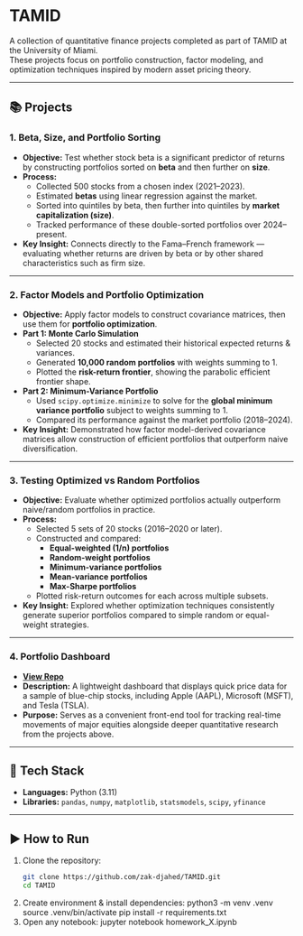 # TAMID

A collection of quantitative finance projects completed as part of TAMID at the University of Miami.  
These projects focus on portfolio construction, factor modeling, and optimization techniques inspired by modern asset pricing theory.

---

## 📚 Projects

### 1. **Beta, Size, and Portfolio Sorting**
- **Objective:** Test whether stock beta is a significant predictor of returns by constructing portfolios sorted on **beta** and then further on **size**.  
- **Process:**
  - Collected 500 stocks from a chosen index (2021–2023).
  - Estimated **betas** using linear regression against the market.
  - Sorted into quintiles by beta, then further into quintiles by **market capitalization (size)**.
  - Tracked performance of these double-sorted portfolios over 2024–present.
- **Key Insight:** Connects directly to the Fama–French framework — evaluating whether returns are driven by beta or by other shared characteristics such as firm size.

---

### 2. **Factor Models and Portfolio Optimization**
- **Objective:** Apply factor models to construct covariance matrices, then use them for **portfolio optimization**.  
- **Part 1: Monte Carlo Simulation**
  - Selected 20 stocks and estimated their historical expected returns & variances.
  - Generated **10,000 random portfolios** with weights summing to 1.
  - Plotted the **risk-return frontier**, showing the parabolic efficient frontier shape.
- **Part 2: Minimum-Variance Portfolio**
  - Used `scipy.optimize.minimize` to solve for the **global minimum variance portfolio** subject to weights summing to 1.
  - Compared its performance against the market portfolio (2018–2024).
- **Key Insight:** Demonstrated how factor model-derived covariance matrices allow construction of efficient portfolios that outperform naive diversification.

---

### 3. **Testing Optimized vs Random Portfolios**
- **Objective:** Evaluate whether optimized portfolios actually outperform naive/random portfolios in practice.  
- **Process:**
  - Selected 5 sets of 20 stocks (2016–2020 or later).
  - Constructed and compared:
    - **Equal-weighted (1/n) portfolios**
    - **Random-weight portfolios**
    - **Minimum-variance portfolios**
    - **Mean-variance portfolios**
    - **Max-Sharpe portfolios**
  - Plotted risk-return outcomes for each across multiple subsets.
- **Key Insight:** Explored whether optimization techniques consistently generate superior portfolios compared to simple random or equal-weight strategies.

---

### 4. **Portfolio Dashboard**
- [**View Repo**](https://github.com/zak-djahed/TAMID_Portfolio_Dashboard)  
- **Description:** A lightweight dashboard that displays quick price data for a sample of blue-chip stocks, including Apple (AAPL), Microsoft (MSFT), and Tesla (TSLA).  
- **Purpose:** Serves as a convenient front-end tool for tracking real-time movements of major equities alongside deeper quantitative research from the projects above.

---

## 🧪 Tech Stack
- **Languages:** Python (3.11)  
- **Libraries:** `pandas`, `numpy`, `matplotlib`, `statsmodels`, `scipy`, `yfinance`

---

## ▶️ How to Run
1. Clone the repository:
   ```bash
   git clone https://github.com/zak-djahed/TAMID.git
   cd TAMID
2. Create environment & install dependencies:
  python3 -m venv .venv
  source .venv/bin/activate
  pip install -r requirements.txt
3. Open any notebook:
   jupyter notebook homework_X.ipynb

